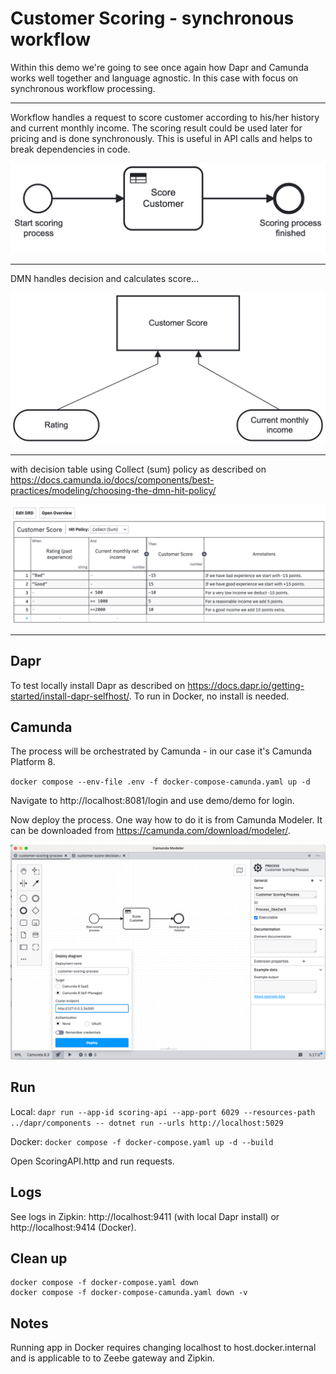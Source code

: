 # Customer Scoring - synchronous workflow

Within this demo we're going to see once again how Dapr and Camunda works well together and language agnostic.
In this case with focus on synchronous workflow processing.

---

Workflow handles a request to score customer according to his/her history and current monthly income. 
The scoring result could be used later for pricing and is done synchronously. This is useful in API calls and helps
to break dependencies in code.

![Customer Scoring Process](./ScoringAPI/Camunda/img/customer-scoring-process.png)

---

DMN handles decision and calculates score...

![Customer Scoring Decision (DMN)](./ScoringAPI/Camunda/img/customer-score-decision.png)

---

with decision table using Collect (sum) policy as described on https://docs.camunda.io/docs/components/best-practices/modeling/choosing-the-dmn-hit-policy/

![Customer Scoring Process](./ScoringAPI/Camunda/img/customer-score-table.png)

---

## Dapr

To test locally install Dapr as described on https://docs.dapr.io/getting-started/install-dapr-selfhost/. To run in Docker, no install is needed.

## Camunda

The process will be orchestrated by Camunda - in our case it's Camunda Platform 8. 

`docker compose --env-file .env -f docker-compose-camunda.yaml up -d`

Navigate to http://localhost:8081/login and use demo/demo for login.

Now deploy the process. One way how to do it is from Camunda Modeler. 
It can be downloaded from https://camunda.com/download/modeler/.

![Deploy](./ScoringAPI/Camunda/img/process-deploy.png)

## Run 

Local: `dapr run --app-id scoring-api --app-port 6029 --resources-path ../dapr/components -- dotnet run --urls http://localhost:5029`

Docker: `docker compose -f docker-compose.yaml up -d --build`

Open ScoringAPI.http and run requests.

## Logs

See logs in Zipkin: http://localhost:9411 (with local Dapr install) or http://localhost:9414 (Docker).

## Clean up

```terminal
docker compose -f docker-compose.yaml down
docker compose -f docker-compose-camunda.yaml down -v
```

## Notes

Running app in Docker requires changing localhost to host.docker.internal and is applicable to to Zeebe gateway and Zipkin.

